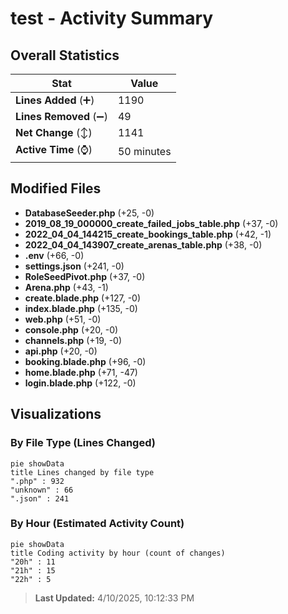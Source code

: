 # test - Activity Summary 

## Overall Statistics

| Stat                   | Value                                                             |
| ---------------------- | ----------------------------------------------------------------- |
| **Lines Added** (➕)   | 1190                                          |
| **Lines Removed** (➖) | 49                                        |
| **Net Change** (↕)    | 1141                |
| **Active Time** (⌚)   | 50 minutes |


## Modified Files
- **DatabaseSeeder.php** (+25, -0)
- **2019_08_19_000000_create_failed_jobs_table.php** (+37, -0)
- **2022_04_04_144215_create_bookings_table.php** (+42, -1)
- **2022_04_04_143907_create_arenas_table.php** (+38, -0)
- **.env** (+66, -0)
- **settings.json** (+241, -0)
- **RoleSeedPivot.php** (+37, -0)
- **Arena.php** (+43, -1)
- **create.blade.php** (+127, -0)
- **index.blade.php** (+135, -0)
- **web.php** (+51, -0)
- **console.php** (+20, -0)
- **channels.php** (+19, -0)
- **api.php** (+20, -0)
- **booking.blade.php** (+96, -0)
- **home.blade.php** (+71, -47)
- **login.blade.php** (+122, -0)

## Visualizations

### By File Type (Lines Changed)

```mermaid
pie showData
title Lines changed by file type
".php" : 932
"unknown" : 66
".json" : 241
```

### By Hour (Estimated Activity Count)

```mermaid
pie showData
title Coding activity by hour (count of changes)
"20h" : 11
"21h" : 15
"22h" : 5
```


> **Last Updated:** 4/10/2025, 10:12:33 PM